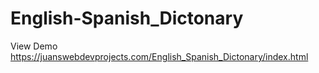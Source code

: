 # English-Spanish_Dictonary

View Demo https://juanswebdevprojects.com/English_Spanish_Dictonary/index.html
